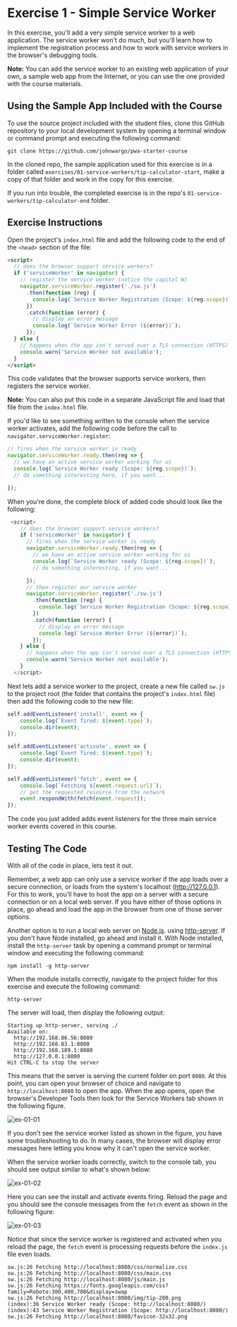 # Exercise 1 - Simple Service Worker

In this exercise, you'll add a very simple service worker to a web application. The service worker won't do much, but you'll learn how to implement the registration process and how to work with service workers in the browser's debugging tools.

**Note:** You can add the service worker to an existing web application of your own, a sample web app from the Internet, or you can use the one provided with the course materials.

## Using the Sample App Included with the Course

To use the source project included with the student files, clone this GitHub repository to your local development system by opening a terminal window or command prompt and executing the following command:

```shell
git clone https://github.com/johnwargo/pwa-starter-course
```

In the cloned repo, the sample application used for this exercise is in a folder called `exercises/01-service-workers/tip-calculator-start`, make a copy of that folder and work in the copy for this exercise.

If you run into trouble, the completed exercise is in the repo's `01-service-workers/tip-calculator-end` folder.

## Exercise Instructions

Open the project's `index.html` file and add the following code to the end of the `<head>` section of the file:

```html
<script>
  // does the browser support service workers?
  if ('serviceWorker' in navigator) {      
    // register the service worker (notice the capital W)
    navigator.serviceWorker.register('./sw.js')
      .then(function (reg) {
        console.log(`Service Worker Registration (Scope: ${reg.scope})`);
      })
      .catch(function (error) {
        // display an error message
        console.log(`Service Worker Error (${error})`);
      });
  } else {
    // happens when the app isn't served over a TLS connection (HTTPS)
    console.warn('Service Worker not available');
  }
</script>
```

This code validates that the browser supports service workers, then registers the service worker.

**Note:** You can also put this code in a separate JavaScript file and load that file from the `index.html` file. 

If you'd like to see something written to the console when the service worker activates, add the following code before the call to `navigator.serviceWorker.register`:

```javascript
// fires when the service worker is ready
navigator.serviceWorker.ready.then(reg => {
  // we have an active service worker working for us
  console.log(`Service Worker ready (Scope: ${reg.scope})`);
  // do something interesting here, if you want...

});
```

When you're done, the complete block of added code should look like the following:

```JavaScript
 <script>
    // does the browser support service workers?
    if ('serviceWorker' in navigator) {
      // fires when the service worker is ready
      navigator.serviceWorker.ready.then(reg => {
        // we have an active service worker working for us
        console.log(`Service Worker ready (Scope: ${reg.scope})`);
        // do something interesting, if you want...

      });
      // then register our service worker
      navigator.serviceWorker.register('./sw.js')
        .then(function (reg) {
          console.log(`Service Worker Registration (Scope: ${reg.scope})`);
        })
        .catch(function (error) {
          // display an error message
          console.log(`Service Worker Error (${error})`);
        });
    } else {
      // happens when the app isn't served over a TLS connection (HTTPS)
      console.warn('Service Worker not available');
    }
  </script>
```

Next lets add a service worker to the project, create a new file called `sw.js` to the project root (the folder that contains the project's `index.html` file) then add the following code to the new file:

```javascript
self.addEventListener('install', event => {
    console.log(`Event fired: ${event.type}`);
    console.dir(event);
});

self.addEventListener('activate', event => {
    console.log(`Event fired: ${event.type}`);
    console.dir(event);
});

self.addEventListener('fetch', event => {
    console.log(`Fetching ${event.request.url}`);
    // get the requested resource from the network
    event.respondWith(fetch(event.request));
});
```

The code you just added adds event listeners for the three main service worker events covered in this course.

## Testing The Code

With all of the code in place, lets test it out. 

Remember, a web app can only use a service worker if the app loads over a secure connection, or loads from the system's localhost (http://127.0.0.1). For this to work, you'll have to host the app on a server with a secure connection or on a local web server. If you have either of those options in place, go ahead and load the app in the browser from one of those server options.

Another option is to run a local web server on [Node.js](https://nodejs.org). using [http-server](https://www.npmjs.com/package/http-server). If you don't have Node installed, go ahead and install it. With Node installed, install the `http-server` task by opening a command prompt or terminal window and executing the following command:

```shell
npm install -g http-server
```

When the module installs correctly, navigate to the project folder for this exercise and execute the following command:

```shell
http-server
```

The server will load, then display the following output:

```text
Starting up http-server, serving ./
Available on:
  http://192.168.86.56:8080
  http://192.168.83.1:8080
  http://192.168.189.1:8080
  http://127.0.0.1:8080
Hit CTRL-C to stop the server
```

This means that the server is serving the current folder on port `8080`. At this point, you can open your browser of choice and navigate to `http://localhost:8080` to open the app. When the app opens, open the browser's Developer Tools then look for the Service Workers tab shown in the following figure.

![ex-01-01](images/ex-01-01.png)

If you don't see the service worker listed as shown in the figure, you have some troubleshooting to do. In many cases, the browser will display error messages here letting you know why it can't open the service worker. 

When the service worker loads correctly, switch to the console tab, you should see output similar to what's shown below:

![ex-01-02](images/ex-01-02.png)

Here you can see the install and activate events firing. Reload the page and you should see the console messages from the `fetch` event as shown in the following figure:

![ex-01-03](images/ex-01-03.png)

Notice that since the service worker is registered and activated when you reload the page, the `fetch` event is processing requests before the `index.js` file even loads.


```shell
sw.js:26 Fetching http://localhost:8080/css/normalize.css
sw.js:26 Fetching http://localhost:8080/css/main.css
sw.js:26 Fetching http://localhost:8080/js/main.js
sw.js:26 Fetching https://fonts.googleapis.com/css?family=Roboto:300,400,700&display=swap
sw.js:26 Fetching http://localhost:8080/img/tip-200.png
(index):36 Service Worker ready (Scope: http://localhost:8080/)
(index):43 Service Worker Registration (Scope: http://localhost:8080/)
sw.js:26 Fetching http://localhost:8080/favicon-32x32.png
```

